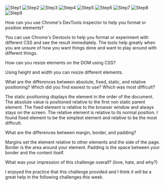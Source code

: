 ![Step1](/chrome-devtools/imgs/Step1.png)
![Step2](/chrome-devtools/imgs/Step2.png)
![Step3](/chrome-devtools/imgs/Step3.png)
![Step4](/chrome-devtools/imgs/Step4.png)
![Step5](/chrome-devtools/imgs/Step5.png)
![Step6](/chrome-devtools/imgs/Step6.png)
![Step7](/chrome-devtools/imgs/Step7.png)
![Step8](/chrome-devtools/imgs/Step8.png)
![Step9](/chrome-devtools/imgs/Step9.png)

How can you use Chrome's DevTools inspector to help you format or position elements?

You can use Chrome's Devtools to help you format or experiment with different CSS and see the result immediately. The tools help greatly when you are unsure of how you want things done and want to play around with different things.

How can you resize elements on the DOM using CSS?

Using height and width you can resize different elements.

What are the differences between absolute, fixed, static, and relative positioning? Which did you find easiest to use? Which was most difficult?

The static positioning displays the element in the order of the document. The absolute value is positioned relative to the first non static parent element. The fixed element is relative to the browser window and always stays on the screen. The relative element is relative to its normal position. 
I found fixed element to be the simplest element and relative to be the most difficult. 

What are the differences between margin, border, and padding?

Margins set the element relative to other elements and the side of the page. Border is the area around your element. Padding is the space between your border and the content itself.

What was your impression of this challenge overall? (love, hate, and why?)

I enjoyed the practice that this challenge provided and I think it will be a great help in the following challenges this week.